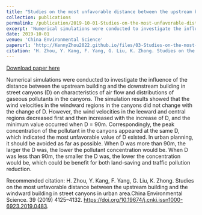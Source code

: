 ```yaml
---
title: "Studies on the most unfavorable distance between the upstream building and the windward building in street canyons in urban area"
collection: publications
permalink: /publication/2019-10-01-Studies-on-the-most-unfavorable-distance-between-the-upstream-building-and-the-windward-building-in-street-canyons-in-urban-area
excerpt: 'Numerical simulations were conducted to investigate the influence of the distance between the upstream building and the downstream building in street canyons (D) on characteristics of air flow and distributions of gaseous pollutants in the canyons. The simulation results showed that the wind velocities in the windward regions in the canyons did not change with the change of D. However, the wind velocities in the leeward and central regions decreased first and then increased with the increase of D, and the minimum value occurred when D = 90m. Correspondingly, the peak concentration of the pollutant in the canyons appeared at the same D, which indicated the most unfavorable value of D existed. In urban planning, it should be avoided as far as possible. When D was more than 90m, the larger the D was, the lower the pollutant concentration would be. When D was less than 90m, the smaller the D was, the lower the concentration would be, which could be benefit for both land-saving and traffic pollution reduction.'
date: 2019-10-01
venue: 'China Environmental Science'
paperurl: 'http://KennyZhou2022.github.io/files/03-Studies-on-the-most-unfavorable-distance-between-the-upstream-building-and-the-windward-building-in-street-canyons-in-urban-area.pdf'
citation: 'H. Zhou, Y. Kang, F. Yang, G. Liu, K. Zhong. Studies on the most unfavorable distance between the upstream building and the windward building in street canyons in urban area.China Environmental Science. 39 (2019) 4125–4132. https://doi.org/10.19674/j.cnki.issn1000-6923.2019.0483.'
---
```


<a href='http://KennyZhou2022.github.io/files/03-Studies-on-the-most-unfavorable-distance-between-the-upstream-building-and-the-windward-building-in-street-canyons-in-urban-area.pdf'>Download paper here</a>

Numerical simulations were conducted to investigate the influence of the distance between the upstream building and the downstream building in street canyons (D) on characteristics of air flow and distributions of gaseous pollutants in the canyons. The simulation results showed that the wind velocities in the windward regions in the canyons did not change with the change of D. However, the wind velocities in the leeward and central regions decreased first and then increased with the increase of D, and the minimum value occurred when D = 90m. Correspondingly, the peak concentration of the pollutant in the canyons appeared at the same D, which indicated the most unfavorable value of D existed. In urban planning, it should be avoided as far as possible. When D was more than 90m, the larger the D was, the lower the pollutant concentration would be. When D was less than 90m, the smaller the D was, the lower the concentration would be, which could be benefit for both land-saving and traffic pollution reduction.

Recommended citation: H. Zhou, Y. Kang, F. Yang, G. Liu, K. Zhong. Studies on the most unfavorable distance between the upstream building and the windward building in street canyons in urban area.China Environmental Science. 39 (2019) 4125–4132. https://doi.org/10.19674/j.cnki.issn1000-6923.2019.0483.